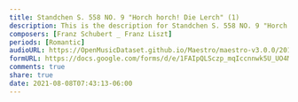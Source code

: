 ```yaml
---
title: Standchen S. 558 NO. 9 "Horch horch! Die Lerch" (1)
description: This is the description for Standchen S. 558 NO. 9 "Horch horch! Die Lerch" by Franz Schubert _ Franz Liszt
composers: [Franz Schubert _ Franz Liszt]
periods: [Romantic]
audioURL: https://OpenMusicDataset.github.io/Maestro/maestro-v3.0.0/2011/MIDI-Unprocessed_12_R2_2011_MID--AUDIO_R2-D4_05_Track05_wav.midi
formURL: https://docs.google.com/forms/d/e/1FAIpQLSczp_mqIccnnwk5U_UO4M5-D8zvjZ200b2X5T2hHKtj8TngWg/viewform
comments: true
share: true
date: 2021-08-08T07:43:13-06:00
---
```

